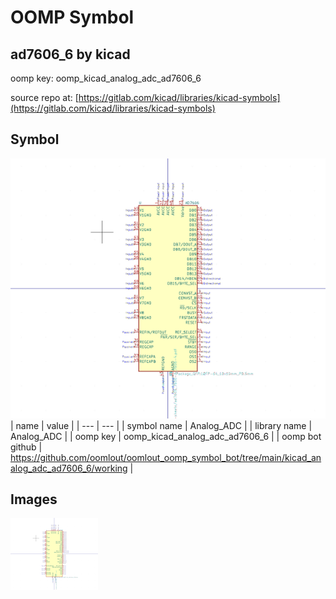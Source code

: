 # OOMP Symbol  
## ad7606_6  by kicad  
  
oomp key: oomp_kicad_analog_adc_ad7606_6  
  
source repo at: [https://gitlab.com/kicad/libraries/kicad-symbols](https://gitlab.com/kicad/libraries/kicad-symbols)  
## Symbol  
  
[![working.png](working_600.png)](working.png)  
| name | value | 
| --- | --- | 
| symbol name | Analog_ADC | 
| library name | Analog_ADC | 
| oomp key | oomp_kicad_analog_adc_ad7606_6 | 
| oomp bot github | https://github.com/oomlout/oomlout_oomp_symbol_bot/tree/main/kicad_analog_adc_ad7606_6/working | 
## Images  
  
[![working.png](working_140.png)](working.png)  
